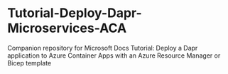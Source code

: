 # Tutorial-Deploy-Dapr-Microservices-ACA
Companion repository for Microsoft Docs Tutorial: Deploy a Dapr application to Azure Container Apps with an Azure Resource Manager or Bicep template
